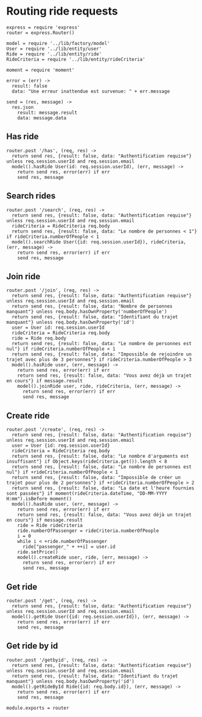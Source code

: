 # Routing ride requests

    express = require 'express'
    router = express.Router()

    model = require '../lib/factory/model'
    User = require '../lib/entity/user'
    Ride = require '../lib/entity/ride'
    RideCriteria = require '../lib/entity/rideCriteria'

    moment = require 'moment'

    error = (err) ->
      result: false
      data: "Une erreur inattendue est survenue: " + err.message

    send = (res, message) ->
      res.json
        result: message.result
        data: message.data

## Has ride

    router.post '/has', (req, res) ->
      return send res, {result: false, data: "Authentification requise"} unless req.session.userId and req.session.email
      model().hasRide User(id: req.session.userId), (err, message) ->
        return send res, error(err) if err
        send res, message

## Search rides

    router.post '/search', (req, res) ->
      return send res, {result: false, data: "Authentification requise"} unless req.session.userId and req.session.email
      rideCriteria = RideCriteria req.body
      return send res, {result: false, data: "Le nombre de personnes < 1"} if rideCriteria.numberOfPeople < 1
      model().searchRide User({id: req.session.userId}), rideCriteria, (err, message) ->
        return send res, error(err) if err
        send res, message

## Join ride

    router.post '/join', (req, res) ->
      return send res, {result: false, data: "Authentification requise"} unless req.session.userId and req.session.email
      return send res, {result: false, data: "Nombre de personnes manquant"} unless req.body.hasOwnProperty('numberOfPeople')
      return send res, {result: false, data: "Identifiant du trajet manquant"} unless req.body.hasOwnProperty('id')
      user = User id: req.session.userId
      rideCriteria = RideCriteria req.body
      ride = Ride req.body
      return send res, {result: false, data: "Le nombre de personnes est nul"} if rideCriteria.numberOfPeople < 1
      return send res, {result: false, data: "Impossible de rejoindre un trajet avec plus de 3 personnes"} if rideCriteria.numberOfPeople > 3
      model().hasRide user, (err, message) ->
        return send res, error(err) if err
        return send res, {result: false, data: "Vous avez déjà un trajet en cours"} if message.result
        model().joinRide user, ride, rideCriteria, (err, message) ->
          return send res, error(err) if err
          send res, message

## Create ride

    router.post '/create', (req, res) ->
      return send res, {result: false, data: "Authentification requise"} unless req.session.userId and req.session.email
      user = User {id: req.session.userId}
      rideCriteria = RideCriteria req.body
      return send res, {result: false, data: "Le nombre d'arguments est insuffisant"} if Object.keys(rideCriteria.get()).length < 8
      return send res, {result: false, data: "Le nombre de personnes est nul"} if +rideCriteria.numberOfPeople < 1
      return send res, {result: false, data: "Impossible de créer un trajet pour plus de 2 personnes"} if +rideCriteria.numberOfPeople > 2
      return send res, {result: false, data: "La date et l'heure fournies sont passées"} if moment(rideCriteria.dateTime, "DD-MM-YYYY H:mm").isBefore moment()
      model().hasRide user, (err, message) ->
        return send res, error(err) if err
        return send res, {result: false, data: "Vous avez déjà un trajet en cours"} if message.result
        ride = Ride rideCriteria
        ride.numberOfPassenger = rideCriteria.numberOfPeople
        i = 0
        while i < +ride.numberOfPassenger
          ride["passenger_" + ++i] = user.id
        ride.setPrice()
        model().createRide user, ride, (err, message) ->
          return send res, error(err) if err
          send res, message

## Get ride

    router.post '/get', (req, res) ->
      return send res, {result: false, data: "Authentification requise"} unless req.session.userId and req.session.email
      model().getRide User({id: req.session.userId}), (err, message) ->
        return send res, error(err) if err
        send res, message

## Get ride by id

    router.post '/getbyid', (req, res) ->
      return send res, {result: false, data: "Authentification requise"} unless req.session.userId and req.session.email
      return send res, {result: false, data: "Identifiant du trajet manquant"} unless req.body.hasOwnProperty('id')
      model().getRideById Ride({id: req.body.id}), (err, message) ->
        return send res, error(err) if err
        send res, message

    module.exports = router
